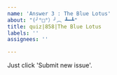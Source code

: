 ```yaml
---
name: 'Answer 3 : The Blue Lotus'
about: "(╯°□°）╯︵ ┻━┻"
title: quiz|858|The Blue Lotus
labels: ''
assignees: ''

---
```


Just click 'Submit new issue'.
